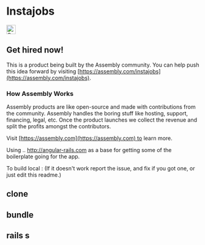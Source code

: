 
# Instajobs

<a href="https://assembly.com/instajobs/bounties?utm_campaign=assemblage&utm_source=instajobs&utm_medium=repo_badge"><img src="https://asm-badger.herokuapp.com/instajobs/badges/tasks.svg" height="24px" alt="Open Tasks" /></a>

## Get hired now!

This is a product being built by the Assembly community. You can help push this idea forward by visiting [https://assembly.com/instajobs](https://assembly.com/instajobs).

### How Assembly Works

Assembly products are like open-source and made with contributions from the community. Assembly handles the boring stuff like hosting, support, financing, legal, etc. Once the product launches we collect the revenue and split the profits amongst the contributors.

Visit [https://assembly.com](https://assembly.com) to learn more.

Using .. http://angular-rails.com as a base for getting some of the boilerplate going for the app.

To build local : (If it doesn't work report the issue, and fix if you got one, or just edit this readme.)

## clone
## bundle
## rails s 
